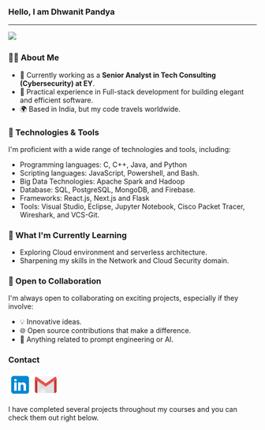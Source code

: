 ### **Hello, I am Dhwanit Pandya**
___
<img src="https://komarev.com/ghpvc/?username=Dhwanit2501&label=PROFILE+VIEWS&color=00b4d8&style=flat">

### 👨‍💻 About Me

- 💼 Currently working as a **Senior Analyst in Tech Consulting (Cybersecurity) at EY**.
- 🌟 Practical experience in Full-stack development for building elegant and efficient software.
- 🌍 Based in India, but my code travels worldwide.

### 🔧 Technologies & Tools

I'm proficient with a wide range of technologies and tools, including:
- Programming languages: C, C++, Java, and Python
- Scripting languages: JavaScript, Powershell, and Bash.
- Big Data Technologies: Apache Spark and Hadoop
- Database: SQL, PostgreSQL, MongoDB, and Firebase.
- Frameworks: React.js, Next.js and Flask
- Tools: Visual Studio, Eclipse, Jupyter Notebook, Cisco Packet Tracer, Wireshark, and VCS-Git.

### 🌱 What I'm Currently Learning

- Exploring Cloud environment and serverless architecture.
- Sharpening my skills in the Network and Cloud Security domain.

### 💼 Open to Collaboration

I'm always open to collaborating on exciting projects, especially if they involve:

- 💡 Innovative ideas.
- 🌐 Open source contributions that make a difference.
- 🚀 Anything related to prompt engineering or AI.

### **Contact** 
<a href="https://www.linkedin.com/in/dhwanitpandya"><img src="Logo/icons8-linkedin-48.png"></a>
<a href="mailto:pandyadhwanit25@gmail.com?hl=en"><img src="Logo/icons8-gmail-48.png"></a> 


I have completed several projects throughout my courses and you can check them out right below.

